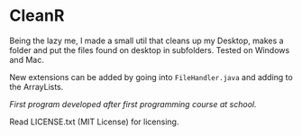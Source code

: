 # CleanR
Being the lazy me, I made a small util that cleans up my Desktop, makes a folder and put the files found on desktop in subfolders. Tested on Windows and Mac. 

New extensions can be added by going into `FileHandler.java` and adding to the ArrayLists.

*First program developed after first programming course at school.*

Read LICENSE.txt (MIT License) for licensing.